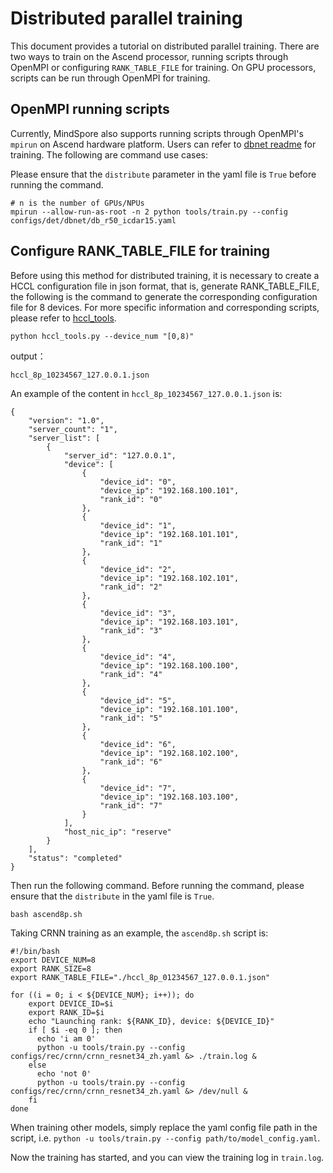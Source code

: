 # Distributed parallel training

This document provides a tutorial on distributed parallel training.
There are two ways to train on the Ascend processor, running scripts through OpenMPI or configuring `RANK_TABLE_FILE` for training.
On GPU processors, scripts can be run through OpenMPI for training.

## OpenMPI running scripts

Currently, MindSpore also supports running scripts through OpenMPI's `mpirun` on Ascend hardware platform. Users can refer to [dbnet readme](../../../configs/det/dbnet/README.md#34-训练) for training. The following are command use cases:

Please ensure that the `distribute` parameter in the yaml file is `True` before running the command.

```shell
# n is the number of GPUs/NPUs
mpirun --allow-run-as-root -n 2 python tools/train.py --config configs/det/dbnet/db_r50_icdar15.yaml
```
## Configure RANK_TABLE_FILE for training

Before using this method for distributed training, it is necessary to create a HCCL configuration file in json format,
that is, generate RANK_TABLE_FILE, the following is the command to generate the corresponding configuration file for 8 devices.
For more specific information and corresponding scripts, please refer to [hccl_tools](https://gitee.com/mindspore/models/tree/master/utils/hccl_tools).

``` shell
python hccl_tools.py --device_num "[0,8)"
```
output：
```
hccl_8p_10234567_127.0.0.1.json
```
An example of the content in `hccl_8p_10234567_127.0.0.1.json` is:

```
{
    "version": "1.0",
    "server_count": "1",
    "server_list": [
        {
            "server_id": "127.0.0.1",
            "device": [
                {
                    "device_id": "0",
                    "device_ip": "192.168.100.101",
                    "rank_id": "0"
                },
                {
                    "device_id": "1",
                    "device_ip": "192.168.101.101",
                    "rank_id": "1"
                },
                {
                    "device_id": "2",
                    "device_ip": "192.168.102.101",
                    "rank_id": "2"
                },
                {
                    "device_id": "3",
                    "device_ip": "192.168.103.101",
                    "rank_id": "3"
                },
                {
                    "device_id": "4",
                    "device_ip": "192.168.100.100",
                    "rank_id": "4"
                },
                {
                    "device_id": "5",
                    "device_ip": "192.168.101.100",
                    "rank_id": "5"
                },
                {
                    "device_id": "6",
                    "device_ip": "192.168.102.100",
                    "rank_id": "6"
                },
                {
                    "device_id": "7",
                    "device_ip": "192.168.103.100",
                    "rank_id": "7"
                }
            ],
            "host_nic_ip": "reserve"
        }
    ],
    "status": "completed"
}
```

Then run the following command.
Before running the command, please ensure that the `distribute` in the yaml file is `True`.

``` shell
bash ascend8p.sh
```
Taking CRNN training as an example, the `ascend8p.sh` script is:

``` shell
#!/bin/bash
export DEVICE_NUM=8
export RANK_SIZE=8
export RANK_TABLE_FILE="./hccl_8p_01234567_127.0.0.1.json"

for ((i = 0; i < ${DEVICE_NUM}; i++)); do
    export DEVICE_ID=$i
    export RANK_ID=$i
    echo "Launching rank: ${RANK_ID}, device: ${DEVICE_ID}"
    if [ $i -eq 0 ]; then
      echo 'i am 0'
      python -u tools/train.py --config configs/rec/crnn/crnn_resnet34_zh.yaml &> ./train.log &
    else
      echo 'not 0'
      python -u tools/train.py --config configs/rec/crnn/crnn_resnet34_zh.yaml &> /dev/null &
    fi
done
```
When training other models, simply replace the yaml config file path in the script, i.e. `python -u tools/train.py --config path/to/model_config.yaml`.

Now the training has started, and you can view the training log in `train.log`.
